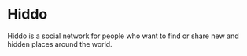 # Hiddo
Hiddo is a social network for people who want to find or share new and hidden places around the world.
